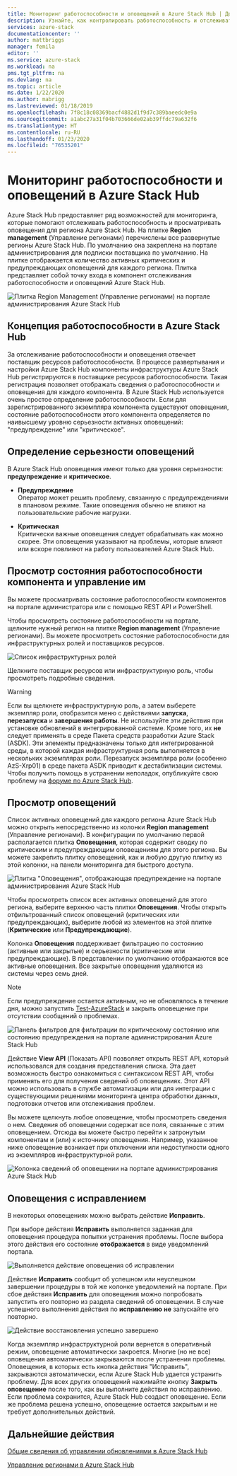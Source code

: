 ```yaml
---
title: Мониторинг работоспособности и оповещений в Azure Stack Hub | Документация Майкрософт
description: Узнайте, как контролировать работоспособность и отслеживать оповещения в Azure Stack Hub.
services: azure-stack
documentationcenter: ''
author: mattbriggs
manager: femila
editor: ''
ms.service: azure-stack
ms.workload: na
pms.tgt_pltfrm: na
ms.devlang: na
ms.topic: article
ms.date: 1/22/2020
ms.author: mabrigg
ms.lastreviewed: 01/18/2019
ms.openlocfilehash: 7f8c18c08369bacf4882d1f9d7c389baeedc0e9a
ms.sourcegitcommit: a1abc27a31f04b703666de02ab39ffdc79a632f6
ms.translationtype: HT
ms.contentlocale: ru-RU
ms.lasthandoff: 01/23/2020
ms.locfileid: "76535201"
---
```

# <a name="monitor-health-and-alerts-in-azure-stack-hub"></a>Мониторинг работоспособности и оповещений в Azure Stack Hub

Azure Stack Hub предоставляет ряд возможностей для мониторинга, которые помогают отслеживать работоспособность и просматривать оповещения для региона Azure Stack Hub. На плитке **Region management** (Управление регионами) перечислены все развернутые регионы Azure Stack Hub. По умолчанию она закреплена на портале администрирования для подписки поставщика по умолчанию. На плитке отображается количество активных критических и предупреждающих оповещений для каждого региона. Плитка представляет собой точку входа в компонент отслеживания работоспособности и оповещений Azure Stack Hub.

![Плитка Region Management (Управление регионами) на портале администрирования Azure Stack Hub](media/azure-stack-monitor-health/image1.png)

## <a name="understand-health-in-azure-stack-hub"></a>Концепция работоспособности в Azure Stack Hub

За отслеживание работоспособности и оповещения отвечает поставщик ресурсов работоспособности. В процессе развертывания и настройки Azure Stack Hub компоненты инфраструктуры Azure Stack Hub регистрируются в поставщике ресурсов работоспособности. Такая регистрация позволяет отображать сведения о работоспособности и оповещения для каждого компонента. В Azure Stack Hub используется очень простое определение работоспособности. Если для зарегистрированного экземпляра компонента существуют оповещения, состояние работоспособности этого компонента определяется по наивысшему уровню серьезности активных оповещений: "предупреждение" или "критическое".

## <a name="alert-severity-definition"></a>Определение серьезности оповещений

В Azure Stack Hub оповещения имеют только два уровня серьезности: **предупреждение** и **критическое**.

- **Предупреждение**  
  Оператор может решить проблему, связанную с предупреждениями в плановом режиме. Такие оповещения обычно не влияют на пользовательские рабочие нагрузки.

- **Критическая**  
  Критически важные оповещения следует обрабатывать как можно скорее. Эти оповещения указывают на проблемы, которые влияют или вскоре повлияют на работу пользователей Azure Stack Hub.


## <a name="view-and-manage-component-health-state"></a>Просмотр состояния работоспособности компонента и управление им

Вы можете просматривать состояние работоспособности компонентов на портале администратора или с помощью REST API и PowerShell.

Чтобы просмотреть состояние работоспособности на портале, щелкните нужный регион на плитке **Region management** (Управление регионами). Вы можете просмотреть состояние работоспособности для инфраструктурных ролей и поставщиков ресурсов.

![Список инфраструктурных ролей](media/azure-stack-monitor-health/image2.png)

Щелкните поставщик ресурсов или инфраструктурную роль, чтобы просмотреть подробные сведения.

> [!WARNING]  
> Если вы щелкнете инфраструктурную роль, а затем выберете экземпляр роли, отобразится меню с действиями **запуска**, **перезапуска** и **завершения работы**. Не используйте эти действия при установке обновлений в интегрированной системе. Кроме того, их **не** следует применять в среде Пакета средств разработки Azure Stack (ASDK). Эти элементы предназначены только для интегрированной среды, в которой каждая инфраструктурная роль выполняется в нескольких экземплярах роли. Перезапуск экземпляра роли (особенно AzS-Xrp01) в среде пакета ASDK приводит к дестабилизации системы. Чтобы получить помощь в устранении неполадок, опубликуйте свою проблему на [форуме по Azure Stack Hub](https://aka.ms/azurestackforum).
>

## <a name="view-alerts"></a>Просмотр оповещений

Список активных оповещений для каждого региона Azure Stack Hub можно открыть непосредственно из колонки **Region management** (Управление регионами). В конфигурации по умолчанию первой располагается плитка **Оповещения**, которая содержит сводку по критическим и предупреждающим оповещениям для этого региона. Вы можете закрепить плитку оповещений, как и любую другую плитку из этой колонки, на панели мониторинга для быстрого доступа.

![Плитка "Оповещения", отображающая предупреждение на портале администрирования Azure Stack Hub](media/azure-stack-monitor-health/image3.png)

 Чтобы просмотреть список всех активных оповещений для этого региона, выберите верхнюю часть плитки **Оповещения**. Чтобы открыть отфильтрованный список оповещений (критических или предупреждающих), выберите любой из элементов на этой плитке (**Критические** или **Предупреждающие**).

Колонка **Оповещения** поддерживает фильтрацию по состоянию (активные или закрытые) и серьезности (критические или предупреждающие). В представлении по умолчанию отображаются все активные оповещения. Все закрытые оповещения удаляются из системы через семь дней.

>[!Note]
>Если предупреждение остается активным, но не обновлялось в течение дня, можно запустить [Test-AzureStack](azure-stack-diagnostic-test.md) и закрыть оповещение при отсутствии сообщений о проблемах.

![Панель фильтров для фильтрации по критическому состоянию или состоянию предупреждения на портале администрирования Azure Stack Hub](media/azure-stack-monitor-health/alert-view.png)

Действие **View API** (Показать API) позволяет открыть REST API, который использовался для создания представления списка. Эта дает возможность быстро ознакомиться с синтаксисом REST API, чтобы применять его для получения сведений об оповещениях. Этот API можно использовать в службе автоматизации или для интеграции с существующими решениями мониторинга центра обработки данных, подготовки отчетов или отслеживания проблем.

Вы можете щелкнуть любое оповещение, чтобы просмотреть сведения о нем. Сведения об оповещении содержат все поля, связанные с этим оповещением. Отсюда вы можете быстро перейти к затронутым компонентам и (или) к источнику оповещения. Например, указанное ниже оповещение возникает при отключении или недоступности одного из экземпляров инфраструктурной роли.  

![Колонка сведений об оповещении на портале администрирования Azure Stack Hub](media/azure-stack-monitor-health/alert-detail.png)

## <a name="repair-alerts"></a>Оповещения с исправлением

В некоторых оповещениях можно выбрать действие **Исправить**.

При выборе действия **Исправить** выполняется заданная для оповещения процедура попытки устранения проблемы. После выбора этого действия его состояние **отображается** в виде уведомлений портала.

![Выполняется действие оповещения об исправлении](media/azure-stack-monitor-health/repair-in-progress.png)

Действие **Исправить** сообщит об успешном или неуспешном завершении процедуры в той же колонке уведомлений на портале.  При сбое действия **Исправить** для оповещения можно попробовать запустить его повторно из раздела сведений об оповещении. В случае успешного выполнения действия по **исправлению** **не** запускайте его повторно.

![Действие восстановления успешно завершено](media/azure-stack-monitor-health/repair-completed.png)

Когда экземпляр инфраструктурной роли вернется в оперативный режим, оповещение автоматически закроется. Многие (но не все) оповещения автоматически закрываются после устранения проблемы. Оповещения, в которых есть кнопка действия "Исправить", закрываются автоматически, если Azure Stack Hub удается устранить проблему. Для всех других оповещений нажимайте кнопку **Закрыть оповещение** после того, как вы выполните действия по исправлению. Если проблема сохранится, Azure Stack Hub создаст оповещение. Если же проблема решена успешно, оповещение остается закрытым и не требует дополнительных действий.

## <a name="next-steps"></a>Дальнейшие действия

[Общие сведения об управлении обновлениями в Azure Stack Hub](azure-stack-updates.md)

[Управление регионами в Azure Stack Hub](azure-stack-region-management.md)
